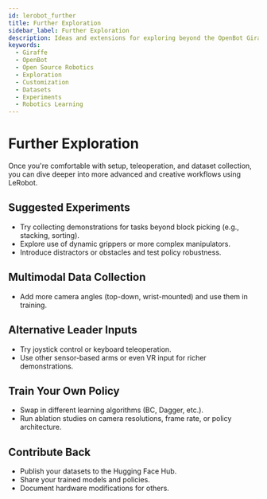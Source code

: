 ```yaml
---
id: lerobot_further
title: Further Exploration
sidebar_label: Further Exploration
description: Ideas and extensions for exploring beyond the OpenBot Giraffe starter workflows.
keywords:
  - Giraffe
  - OpenBot
  - Open Source Robotics
  - Exploration
  - Customization
  - Datasets
  - Experiments
  - Robotics Learning
---
```


<!-- @format -->

# Further Exploration

Once you're comfortable with setup, teleoperation, and dataset collection, you can dive deeper into more advanced and creative workflows using LeRobot.

## Suggested Experiments

- Try collecting demonstrations for tasks beyond block picking (e.g., stacking, sorting).
- Explore use of dynamic grippers or more complex manipulators.
- Introduce distractors or obstacles and test policy robustness.

## Multimodal Data Collection

- Add more camera angles (top-down, wrist-mounted) and use them in training.

## Alternative Leader Inputs

- Try joystick control or keyboard teleoperation.
- Use other sensor-based arms or even VR input for richer demonstrations.

## Train Your Own Policy

- Swap in different learning algorithms (BC, Dagger, etc.).
- Run ablation studies on camera resolutions, frame rate, or policy architecture.

## Contribute Back

- Publish your datasets to the Hugging Face Hub.
- Share your trained models and policies.
- Document hardware modifications for others.
